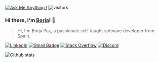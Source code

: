 [![Ask Me Anything !](https://img.shields.io/badge/Ask%20me-anything-1abc9c.svg)](https://github.com/borjapazr/borjapazr/issues)
![visitors](https://visitor-badge.laobi.icu/badge?page_id=borjapazr.borjapazr)

###  Hi there, I'm [Borja](https://twitter.com/borjapazr)! 👋

> Hi, I'm Borja Paz, a passionate self-taught software developer from Spain.

<a href="https://www.linkedin.com/in/borjapazr/" target="_blank"><img src="https://img.shields.io/badge/LinkedIn-%230077B5.svg?&style=flat-square&logo=linkedin&logoColor=white" alt="LinkedIn"></a>
[![Gmail Badge](https://img.shields.io/badge/-Gmail-c14438?style=flat-square&logo=Gmail&logoColor=white&link=mailto:borjapazr@gmail.com)](mailto:borjapazr@gmail.com)
[![Stack Overflow](https://img.shields.io/badge/-Stack%20Overflow-222222?style=flat-square&logo=stack-overflow&logoColor=white&link=https://stackoverflow.com/users/6112286/mr-mars?tab=profile)](https://stackoverflow.com/users/6112286/mr-mars?tab=profile)
[![Discord](https://img.shields.io/discord/750491641495814304.svg?label=Discord&logo=discord&logoColor=ffffff&color=7389D8&labelColor=6A7EC2&style=flat-square&link=https://discord.gg/FR9R8dH)](https://discord.gg/FR9R8dH)

![Github stats](https://github-readme-stats.vercel.app/api?username=borjapazr&show_icons=true&theme=onedark&count_private=true)
